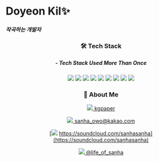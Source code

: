 
# Doyeon Kil✨
##### 작곡하는 개발자

<center>
  
  ### 🛠 Tech Stack
  
  ##### - Tech Stack Used More Than Once
  
  ![](https://img.shields.io/badge/HTML5-E34F26?style=for-the-badge&logo=HTML5&logoColor=white)
  ![](https://img.shields.io/badge/CSS3-1572B6?style=for-the-badge&logo=Python&logoColor=white) 
  ![](https://img.shields.io/badge/JavaScript-F7DF1E?style=for-the-badge&logo=JavaScript&logoColor=white) 
  ![](https://img.shields.io/badge/React.js-61DAFB?style=for-the-badge&logo=React&logoColor=white) 
  ![](https://img.shields.io/badge/Python-3766AB?style=for-the-badge&logo=Python&logoColor=white) 
  ![](https://img.shields.io/badge/flask-000000?style=for-the-badge&logo=flask&logoColor=white) 
  ![](https://img.shields.io/badge/FireBase-FFCA28?style=for-the-badge&logo=FireBase&logoColor=white) 
  ![](https://img.shields.io/badge/Java-007396?style=for-the-badge&logo=java&logoColor=white) 
  ![](https://img.shields.io/badge/SpringBoot-6DB33F?style=for-the-badge&logo=spring&logoColor=white)

  ### 💬 About Me

  [![](https://img.shields.io/badge/Github-181717?style=for-the-badge&logo=github&logoColor=white) kgpaper](https://github.com/kgpaper) 

  [![](https://img.shields.io/badge/KaKaoMail-FFCD00?style=for-the-badge&logo=kakao&logoColor=white) sanha_owo@kakao.com](https://github.com/kgpaper) 
  
  [![](https://img.shields.io/badge/SoundCloud-FF3300?style=for-the-badge&logo=soundcloud&logoColor=white) https://soundcloud.com/sanhasanha](https://soundcloud.com/sanhasanha) 
  
  [![](https://img.shields.io/badge/Instagram-E4405F?style=for-the-badge&logo=instagram&logoColor=white) @life_of_sanha](https://www.instagram.com/life_of_sanha/) 
</center>
